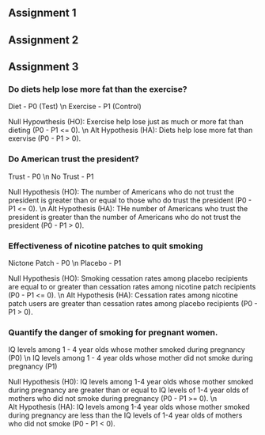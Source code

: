 ## Assignment 1

## Assignment 2

## Assignment 3

### Do diets help lose more fat than the exercise?

Diet - P0  (Test) \n
Exercise - P1 (Control)

Null Hypowthesis (HO): Exercise help lose just as much or more fat than dieting (P0 - P1 <= 0). \n
Alt Hypothesis (HA): Diets help lose more fat than exervise (P0 - P1 > 0).

### Do American trust the president?

Trust - P0 \n
No Trust - P1

Null Hypothesis (HO): The number of Americans who do not trust the president is greater than or equal to those who do trust the president (P0 - P1 <= 0).  \n
Alt Hypothesis (HA):  THe number of Americans who trust the president is greater than the number of Americans who do not trust the president (P0 - P1 > 0).

### Effectiveness of nicotine patches to quit smoking

Nictone Patch - P0 \n
Placebo - P1

Null Hypothesis (HO): Smoking cessation rates among placebo recipients are equal to or greater than cessation rates among nicotine patch recipients (P0 - P1 <= 0).  \n
Alt Hypothesis (HA): Cessation rates among nicotine patch users are greater than cessation rates among placebo recipients (P0 - P1 > 0).

### Quantify the danger of smoking for pregnant women.

IQ levels among 1 - 4 year olds whose mother smoked during pregnancy (P0) \n
IQ levels among 1 - 4 year olds whose mother did not smoke during pregnancy (P1)

Null Hypothesis (H0): IQ levels among 1-4 year olds whose mother smoked during pregnancy are greater than or equal to IQ levels of 1-4 year olds of mothers who did not smoke during pregnancy (P0 - P1 >= 0).  \n  
Alt Hypothesis (HA): IQ levels among 1-4 year olds whose mother smoked during pregnancy are less than the IQ levels of 1-4 year olds of mothers who did not smoke (P0 - P1 < 0).


